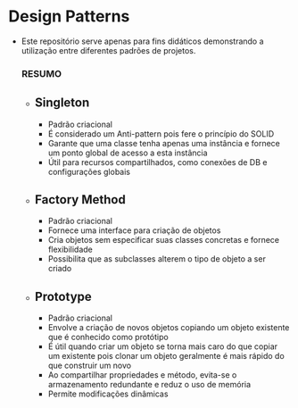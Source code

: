 # Design Patterns

- Este repositório serve apenas para  fins didáticos demonstrando a utilização entre diferentes padrões de projetos.

  ### RESUMO
  - ## Singleton
    - Padrão criacional
    - É considerado um Anti-pattern pois fere o princípio do SOLID
    - Garante que uma classe tenha apenas uma instância  e fornece um ponto global de acesso a esta instância
    - Útil para recursos compartilhados, como conexões de DB e configurações globais

  - ## Factory Method
    - Padrão criacional 
    - Fornece uma interface para criação de objetos
    - Cria objetos sem especificar suas classes concretas e fornece flexibilidade
    - Possibilita que as subclasses alterem o tipo de objeto a ser criado
   
  - ## Prototype
    - Padrão criacional
    - Envolve a criação de novos objetos copiando um objeto existente que é conhecido como protótipo
    - É útil quando criar um objeto se torna mais caro do que copiar um existente pois clonar um objeto geralmente é mais rápido do que construir um novo
    - Ao compartilhar propriedades e método, evita-se o armazenamento redundante e reduz o uso de memória
    - Permite modificações dinâmicas
